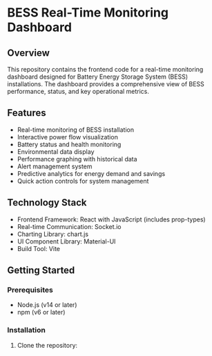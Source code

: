 # BESS Real-Time Monitoring Dashboard

## Overview

This repository contains the frontend code for a real-time monitoring dashboard designed for Battery Energy Storage System (BESS) installations. The dashboard provides a comprehensive view of BESS performance, status, and key operational metrics.

## Features

- Real-time monitoring of BESS installation
- Interactive power flow visualization
- Battery status and health monitoring
- Environmental data display
- Performance graphing with historical data
- Alert management system
- Predictive analytics for energy demand and savings
- Quick action controls for system management

## Technology Stack

- Frontend Framework: React with JavaScript (includes prop-types)
- Real-time Communication: Socket.io
- Charting Library: chart.js
- UI Component Library: Material-UI
- Build Tool: Vite

## Getting Started

### Prerequisites

- Node.js (v14 or later)
- npm (v6 or later)

### Installation

1. Clone the repository:
